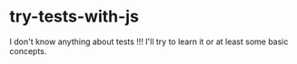 # try-tests-with-js
I don't know anything about tests !!!  I'll try to learn it or at least some basic concepts.
